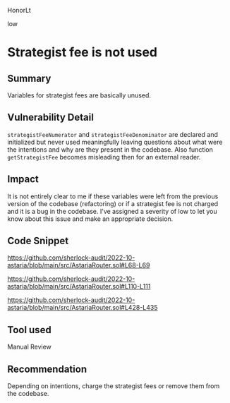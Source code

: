 HonorLt

low

# Strategist fee is not used

## Summary
Variables for strategist fees are basically unused.

## Vulnerability Detail
```strategistFeeNumerator``` and ```strategistFeeDenominator``` are declared and initialized but never used meaningfully leaving questions about what were the intentions and why are they present in the codebase. Also function ```getStrategistFee``` becomes misleading then for an external reader.

## Impact
It is not entirely clear to me if these variables were left from the previous version of the codebase (refactoring) or if a strategist fee is not charged and it is a bug in the codebase. I've assigned a severity of low to let you know about this issue and make an appropriate decision.

## Code Snippet

https://github.com/sherlock-audit/2022-10-astaria/blob/main/src/AstariaRouter.sol#L68-L69

https://github.com/sherlock-audit/2022-10-astaria/blob/main/src/AstariaRouter.sol#L110-L111

https://github.com/sherlock-audit/2022-10-astaria/blob/main/src/AstariaRouter.sol#L428-L435

## Tool used

Manual Review

## Recommendation
Depending on intentions, charge the strategist fees or remove them from the codebase.
